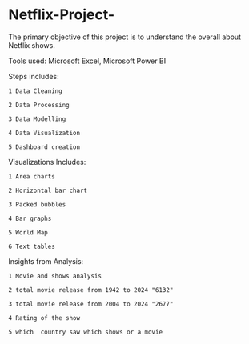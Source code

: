 # Netflix-Project-
The primary objective of this project is to understand the overall about Netflix shows.

Tools used: Microsoft Excel, Microsoft Power BI


 Steps includes:

    1 Data Cleaning

    2 Data Processing

    3 Data Modelling

    4 Data Visualization

    5 Dashboard creation


Visualizations Includes:

    1 Area charts

    2 Horizontal bar chart

    3 Packed bubbles

    4 Bar graphs

    5 World Map

    6 Text tables


Insights from Analysis:

    1 Movie and shows analysis

    2 total movie release from 1942 to 2024 "6132" 

    3 total movie release from 2004 to 2024 "2677" 

    4 Rating of the show

    5 which  country saw which shows or a movie

